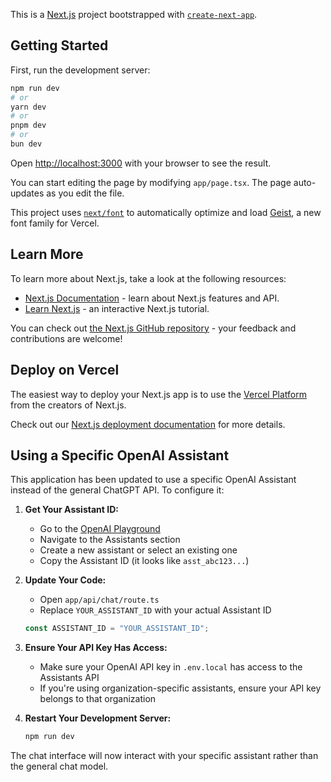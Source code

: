 This is a [Next.js](https://nextjs.org) project bootstrapped with [`create-next-app`](https://nextjs.org/docs/app/api-reference/cli/create-next-app).

## Getting Started

First, run the development server:

```bash
npm run dev
# or
yarn dev
# or
pnpm dev
# or
bun dev
```

Open [http://localhost:3000](http://localhost:3000) with your browser to see the result.

You can start editing the page by modifying `app/page.tsx`. The page auto-updates as you edit the file.

This project uses [`next/font`](https://nextjs.org/docs/app/building-your-application/optimizing/fonts) to automatically optimize and load [Geist](https://vercel.com/font), a new font family for Vercel.

## Learn More

To learn more about Next.js, take a look at the following resources:

- [Next.js Documentation](https://nextjs.org/docs) - learn about Next.js features and API.
- [Learn Next.js](https://nextjs.org/learn) - an interactive Next.js tutorial.

You can check out [the Next.js GitHub repository](https://github.com/vercel/next.js) - your feedback and contributions are welcome!

## Deploy on Vercel

The easiest way to deploy your Next.js app is to use the [Vercel Platform](https://vercel.com/new?utm_medium=default-template&filter=next.js&utm_source=create-next-app&utm_campaign=create-next-app-readme) from the creators of Next.js.

Check out our [Next.js deployment documentation](https://nextjs.org/docs/app/building-your-application/deploying) for more details.

## Using a Specific OpenAI Assistant

This application has been updated to use a specific OpenAI Assistant instead of the general ChatGPT API. To configure it:

1. **Get Your Assistant ID:**
   - Go to the [OpenAI Playground](https://platform.openai.com/playground)
   - Navigate to the Assistants section
   - Create a new assistant or select an existing one
   - Copy the Assistant ID (it looks like `asst_abc123...`)

2. **Update Your Code:**
   - Open `app/api/chat/route.ts`
   - Replace `YOUR_ASSISTANT_ID` with your actual Assistant ID
   ```typescript
   const ASSISTANT_ID = "YOUR_ASSISTANT_ID";
   ```

3. **Ensure Your API Key Has Access:**
   - Make sure your OpenAI API key in `.env.local` has access to the Assistants API
   - If you're using organization-specific assistants, ensure your API key belongs to that organization

4. **Restart Your Development Server:**
   ```bash
   npm run dev
   ```

The chat interface will now interact with your specific assistant rather than the general chat model.
